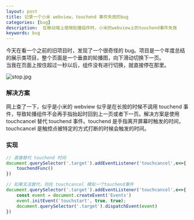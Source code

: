 ```yaml
---
layout: post
title: 记录一个小米 webview，touchend 事件失效的bug
categories: [bug]
description:  在移动端上使用轮播组件时，小米的webview上的touchend事件失效
keywords: bug
---
```


今天在看一个之前的旧项目时，发现了一个很奇怪的 bug。项目是一个年度总结的展示类项目，整个页面是一个垂直的轮播图，向下滑动切换下一页。  
当我在页面上按住超过一秒以后，组件没有进行切换，就直接停在那里。

![stop.jpg](https://i.loli.net/2019/07/11/5d27348563fb631910.jpg)

### 解决方案

网上查了一下，似乎是小米的 webview 似乎是在长按的时候不调用 touchend 事件，导致轮播组件不会再手指抬起时回到上一页或者下一页。解决方案是使用 touchcancel 替代 touchend 事件。touchend 是手指离开屏幕时触发的时间，touchcancel 是触控点被特定的方式打断的时候会触发的时间。

### 实现
```js
// 直接替代 touchend 时间
document.querySelector('.target').addEventListener('touchcancel',e=>{
    touchendFunc()
})

// 如果无法替代，则在 touchcancel 模拟一个touchend事件 
document.querySelector('.target').addEventListener('touchcancel',e=>{
    const event = document.createEvent('Events')
    event.initEvent('touchstart', true, true);
    document.querySelector('.target').dispatchEvent(event)
})

```